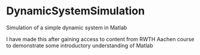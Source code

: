 # DynamicSystemSimulation
Simulation of a simple dynamic system in Matlab

I have made this after gaining access to content from RWTH Aachen course to demonstrate some introductory understanding of Matlab
